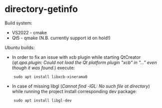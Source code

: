 ﻿# directory-getinfo

Build system:
* VS2022 - cmake
* Qt5 - qmake (N.B. currently support id on hold!)

Ubuntu builds:
* In order to fix an issue with xcb plugin while starting QtCreator (_qt.qpa.plugin: Could not load the Qt platform plugin "xcb" in "..." even though it was found._) execute:
```
	sudo apt install libxcb-xinerama0
```
* In case of missing libgl (_Cannot find -lGL: No such file ot directory_) while running the project install corresponding dev package:
```
	sudo apt install libgl-dev
```

